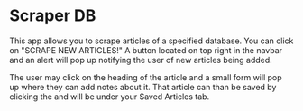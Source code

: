 <h1> Scraper DB </h1>

<p> This app allows you to scrape articles of a specified database. You can click on "SCRAPE NEW ARTICLES!" A button located on top right in the navbar and an alert will pop up notifying the user of new articles being added.

<p>The user may click on the heading of the article and a small form will pop up where they can add notes about it. That article can than be saved by clicking the and will be under your Saved Articles tab. </p>

